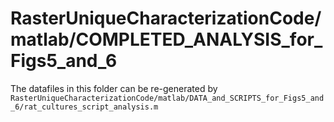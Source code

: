# RasterUniqueCharacterizationCode/matlab/COMPLETED_ANALYSIS_for_Figs5_and_6

The datafiles in this folder can be re-generated by `RasterUniqueCharacterizationCode/matlab/DATA_and_SCRIPTS_for_Figs5_and_6/rat_cultures_script_analysis.m`